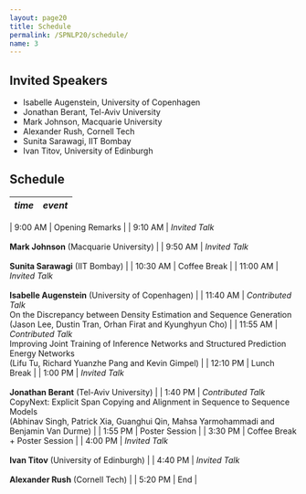 ```yaml
---
layout: page20
title: Schedule
permalink: /SPNLP20/schedule/
name: 3
---
```


## Invited Speakers
* Isabelle Augenstein, University of Copenhagen
* Jonathan Berant, Tel-Aviv University
* Mark Johnson, Macquarie University
* Alexander Rush, Cornell Tech
* Sunita Sarawagi, IIT Bombay
* Ivan Titov, University of Edinburgh

## Schedule

<div class="scheduletable" markdown="block">

|_time_| _event_|
|-----:|-------|

|  9:00&nbsp;AM | Opening Remarks |
|  9:10&nbsp;AM | _Invited Talk_<br/><br/>**Mark Johnson** (Macquarie University) |
|  9:50&nbsp;AM | _Invited Talk_<br/><br/>**Sunita Sarawagi** (IIT Bombay) |
| 10:30&nbsp;AM | Coffee Break |
| 11:00&nbsp;AM | _Invited Talk_<br/><br/>**Isabelle Augenstein** (University of Copenhagen) |
| 11:40&nbsp;AM | _Contributed Talk_<br/>On the Discrepancy between Density Estimation and Sequence Generation<br/>(Jason Lee, Dustin Tran, Orhan Firat and Kyunghyun Cho) |
| 11:55&nbsp;AM | _Contributed Talk_<br/>Improving Joint Training of Inference Networks and Structured Prediction Energy Networks<br/>(Lifu Tu, Richard Yuanzhe Pang and Kevin Gimpel) |
| 12:10&nbsp;PM | Lunch Break |
|  1:00&nbsp;PM | _Invited Talk_<br/><br/>**Jonathan Berant** (Tel-Aviv University) |
|  1:40&nbsp;PM | _Contributed Talk_<br/>CopyNext: Explicit Span Copying and Alignment in Sequence to Sequence Models<br/>(Abhinav Singh, Patrick Xia, Guanghui Qin, Mahsa Yarmohammadi and Benjamin Van Durme) |
|  1:55&nbsp;PM | Poster Session |
|  3:30&nbsp;PM | Coffee Break + Poster Session |
|  4:00&nbsp;PM | _Invited Talk_<br/><br/>**Ivan Titov** (University of Edinburgh)  |
|  4:40&nbsp;PM | _Invited Talk_<br/><br/>**Alexander Rush** (Cornell Tech) |
|  5:20&nbsp;PM | End  |

</div>
